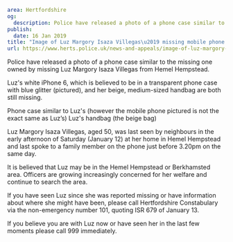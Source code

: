 ```yaml
area: Hertfordshire
og:
  description: Police have released a photo of a phone case similar to the missing one owned by missing Luz Margory Isaza Villegas from Hemel Hempstead.
publish:
  date: 16 Jan 2019
title: "Image of Luz Margory Isaza Villegas\u2019 missing mobile phone case released"
url: https://www.herts.police.uk/news-and-appeals/image-of-luz-margory-isaza-villegas-missing-mobile-phone-case-released-md2383-hemel-hempstead
```

Police have released a photo of a phone case similar to the missing one owned by missing Luz Margory Isaza Villegas from Hemel Hempstead.

 Luz's white iPhone 6, which is believed to be in a transparent phone case with blue glitter (pictured), and her beige, medium-sized handbag are both still missing.

Phone case similar to Luz's (however the mobile phone pictured is not the exact same as Luz’s) Luz's handbag (the beige bag)

Luz Margory Isaza Villegas, aged 50, was last seen by neighbours in the early afternoon of Saturday (January 12) at her home in Hemel Hempstead and last spoke to a family member on the phone just before 3.20pm on the same day.

It is believed that Luz may be in the Hemel Hempstead or Berkhamsted area. Officers are growing increasingly concerned for her welfare and continue to search the area.

If you have seen Luz since she was reported missing or have information about where she might have been, please call Hertfordshire Constabulary via the non-emergency number 101, quoting ISR 679 of January 13.

If you believe you are with Luz now or have seen her in the last few moments please call 999 immediately.
